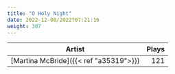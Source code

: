 ```yaml
---
title: "O Holy Night"
date: 2022-12-08/2022T07:21:16
weight: 307
---
```




 Artist | Plays 
----- | -----:
[Martina McBride]({{< ref "a35319">}}) | 121
